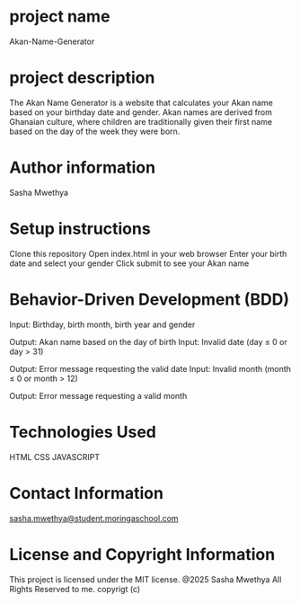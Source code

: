 # project name
Akan-Name-Generator
# project description
The Akan Name Generator is a website that calculates your Akan name based on your birthday date and gender. 
Akan names are derived from Ghanaian culture, where children are traditionally given their first name based on the day of the week they were born.
# Author information
Sasha Mwethya
# Setup instructions
Clone this repository
Open index.html in your web browser
Enter your birth date and select your gender
Click submit to see your Akan name

# Behavior-Driven Development (BDD)
Input: Birthday, birth month, birth year and gender

Output: Akan name based on the day of birth
Input: Invalid date (day ≤ 0 or day > 31)

Output: Error message requesting the valid date
Input: Invalid month (month ≤ 0 or month > 12)

Output: Error message requesting a valid month

# Technologies Used
HTML
CSS
JAVASCRIPT
# Contact Information
sasha.mwethya@student.moringaschool.com
# License and Copyright Information
This project is licensed under the MIT license. @2025 Sasha Mwethya All Rights Reserved to me.
copyrigt (c)

